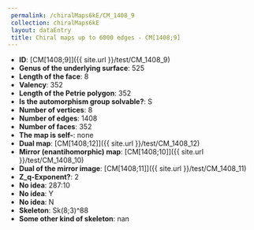 ```yaml
--- 
 permalink: /chiralMaps6kE/CM_1408_9 
 collection: chiralMaps6kE
 layout: dataEntry
 title: Chiral maps up to 6000 edges - CM[1408;9]
---
```


- **ID**: [CM[1408;9]]({{ site.url }}/test/CM_1408_9)
- **Genus of the underlying surface**: 525
- **Length of the face**: 8
- **Valency**: 352
- **Length of the Petrie polygon**: 352
- **Is the automorphism group solvable?**: S
- **Number of vertices**: 8
- **Number of edges**: 1408
- **Number of faces**: 352
- **The map is self-**: none
- **Dual map**: [CM[1408;12]]({{ site.url }}/test/CM_1408_12)
- **Mirror (enantihomorphic) map**: [CM[1408;10]]({{ site.url }}/test/CM_1408_10)
- **Dual of the mirror image**: [CM[1408;11]]({{ site.url }}/test/CM_1408_11)
- **Z_q-Exponent?**: 2
- **No idea**:  287:10
- **No idea**: Y
- **No idea**: N
- **Skeleton**: Sk(8;3)^88
- **Some other kind of skeleton**: nan
